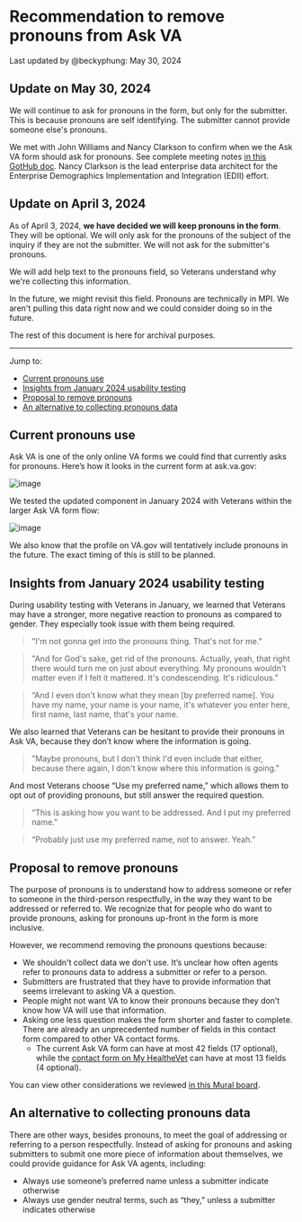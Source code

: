 # Recommendation to remove pronouns from Ask VA
Last updated by @beckyphung: May 30, 2024

## Update on May 30, 2024
We will continue to ask for pronouns in the form, but only for the submitter. This is because pronouns are self identifying. The submitter cannot provide someone else's pronouns.

We met with John Williams and Nancy Clarkson to confirm when we the Ask VA form should ask for pronouns. See complete meeting notes [in this GotHub doc](https://github.com/department-of-veterans-affairs/va.gov-team/blob/master/products/ask-va/meeting-notes/pronoun-collection/pronoun-collection-meeting-May-30.md). Nancy Clarkson is the lead enterprise data architect for the Enterprise Demographics Implementation and Integration (EDII) effort.

## Update on April 3, 2024

As of April 3, 2024, **we have decided we will keep pronouns in the form**. They will be optional. We will only ask for the pronouns of the subject of the inquiry if they are not the submitter. We will not ask for the submitter's pronouns.

We will add help text to the pronouns field, so Veterans understand why we're collecting this information.

In the future, we might revisit this field. Pronouns are technically in MPI. We aren't pulling this data right now and we could consider doing so in the future.

The rest of this document is here for archival purposes.

----

Jump to:
- [Current pronouns use](#current-pronouns-use)
- [Insights from January 2024 usability testing](#insights-from-january-2024-usability-testing)
- [Proposal to remove pronouns](#proposal-to-remove-pronouns)
- [An alternative to collecting pronouns data](#an-alternative-to-collecting-pronouns-data)

## Current pronouns use
Ask VA is one of the only online VA forms we could find that currently asks for pronouns. Here’s how it looks in the current form at ask.va.gov: 

![image](https://github.com/department-of-veterans-affairs/va.gov-team/assets/135838070/81f457f9-47e3-4efd-bdde-94f23aeab7e8)

We tested the updated component in January 2024 with Veterans within the larger Ask VA form flow: 

![image](https://github.com/department-of-veterans-affairs/va.gov-team/assets/135838070/f942dba8-569c-4426-88cb-0b46f85da4bc)

We also know that the profile on VA.gov will tentatively include pronouns in the future. The exact timing of this is still to be planned.

## Insights from January 2024 usability testing

During usability testing with Veterans in January, we learned that Veterans may have a stronger,  more negative reaction to pronouns as compared to gender. They especially took issue with them being required.
> "I'm not gonna get into the pronouns thing. That's not for me."

> "And for God's sake, get rid of the pronouns. Actually, yeah, that right there would turn me on just about everything. My pronouns wouldn't matter even if I felt it mattered. It's condescending. It's ridiculous."

> “And I even don't know what they mean [by preferred name]. You have my name, your name is your name, it's whatever you enter here, first name, last name, that's your name.

We also learned that Veterans can be hesitant to provide their pronouns in Ask VA, because they don’t know where the information is going.
> "Maybe pronouns, but I don't think I'd even include that either, because there again, I don't know where this information is going."

And most Veterans choose “Use my preferred name,” which allows them to opt out of providing pronouns, but still answer the required question.

> “This is asking how you want to be addressed. And I put my preferred name.”

> “Probably just use my preferred name, not to answer. Yeah.”

## Proposal to remove pronouns
The purpose of pronouns is to understand how to address someone or refer to someone in the third-person respectfully, in the way they want to be addressed or referred to. We recognize that for people who do want to provide pronouns, asking for pronouns up-front in the form is more inclusive.

However, we recommend removing the pronouns questions because: 

- We shouldn't collect data we don't use. It’s unclear how often agents refer to pronouns data to address a submitter or refer to a person.
- Submitters are frustrated that they have to provide information that seems irrelevant to asking VA a question.
- People might not want VA to know their pronouns because they don’t know how VA will use that information.
- Asking one less question makes the form shorter and faster to complete. There are already an unprecedented number of fields in this contact form compared to other VA contact forms.
   - The current Ask VA form can have at most 42 fields (17 optional), while the [contact form on My HealtheVet](https://www.myhealth.va.gov/contact-us) can have at most 13 fields (4 optional).

You can view other considerations we reviewed [in this Mural board](https://app.mural.co/t/departmentofveteransaffairs9999/m/departmentofveteransaffairs9999/1707951656741/bf6828f889eead9a838fa5f4e36749d0559ad015?wid=41-1708545622539).

## An alternative to collecting pronouns data
There are other ways, besides pronouns, to meet the goal of addressing or referring to a person respectfully. Instead of asking for pronouns and asking submitters to submit one more piece of information about themselves, we could provide guidance for Ask VA agents, including:

- Always use someone’s preferred name unless a submitter indicate otherwise
- Always use gender neutral terms, such as “they,” unless a submitter indicates otherwise
